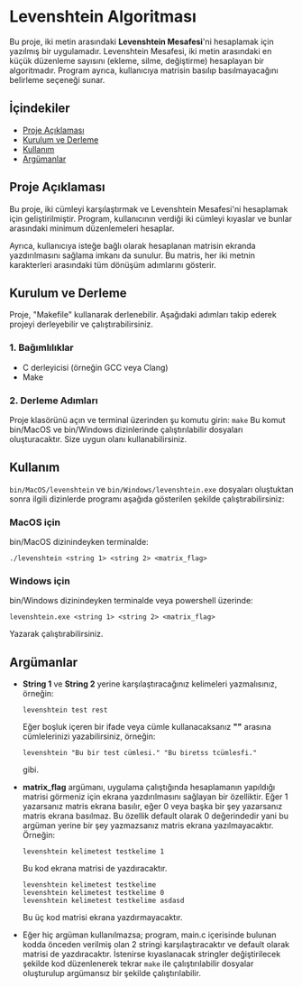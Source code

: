 # Levenshtein Algoritması

Bu proje, iki metin arasındaki **Levenshtein Mesafesi**'ni hesaplamak için yazılmış bir uygulamadır. Levenshtein Mesafesi, iki metin arasındaki en küçük düzenleme sayısını (ekleme, silme, değiştirme) hesaplayan bir algoritmadır. Program ayrıca, kullanıcıya matrisin basılıp basılmayacağını belirleme seçeneği sunar.

## İçindekiler
- [Proje Açıklaması](#proje-açıklaması)
- [Kurulum ve Derleme](#kurulum-ve-derleme)
- [Kullanım](#kullanım)
- [Argümanlar](#argümanlar)

## Proje Açıklaması

Bu proje, iki cümleyi karşılaştırmak ve Levenshtein Mesafesi'ni hesaplamak için geliştirilmiştir. Program, kullanıcının verdiği iki cümleyi kıyaslar ve bunlar arasındaki minimum düzenlemeleri hesaplar.

Ayrıca, kullanıcıya isteğe bağlı olarak hesaplanan matrisin ekranda yazdırılmasını sağlama imkanı da sunulur. Bu matris, her iki metnin karakterleri arasındaki tüm dönüşüm adımlarını gösterir.

## Kurulum ve Derleme

Proje, "Makefile" kullanarak derlenebilir. Aşağıdaki adımları takip ederek projeyi derleyebilir ve çalıştırabilirsiniz.

### 1. Bağımlılıklar
- C derleyicisi (örneğin GCC veya Clang)
- Make

### 2. Derleme Adımları

Proje klasörünü açın ve terminal üzerinden şu komutu girin: `make`
Bu komut bin/MacOS ve bin/Windows dizinlerinde çalıştırılabilir dosyaları oluşturacaktır. Size uygun olanı kullanabilirsiniz.

## Kullanım

`bin/MacOS/levenshtein` ve `bin/Windows/levenshtein.exe` dosyaları oluştuktan sonra ilgili dizinlerde programı aşağıda gösterilen şekilde çalıştırabilirsiniz:

### MacOS için
bin/MacOS dizinindeyken terminalde:
```
./levenshtein <string 1> <string 2> <matrix_flag>
```
### Windows için
bin/Windows dizinindeyken terminalde veya powershell üzerinde:
```
levenshtein.exe <string 1> <string 2> <matrix_flag>
```
Yazarak çalıştırabilirsiniz.

## Argümanlar

  * **String 1** ve **String 2** yerine karşılaştıracağınız kelimeleri yazmalısınız, örneğin:
    ```
    levenshtein test rest
    ```
    Eğer boşluk içeren bir ifade veya cümle kullanacaksanız **""** arasına cümlelerinizi yazabilirsiniz, örneğin:
    ```
    levenshtein "Bu bir test cümlesi." "Bu biretss tcümlesfi."
    ```
    gibi.
  * **matrix_flag** argümanı, uygulama çalıştığında hesaplamanın yapıldığı matrisi görmeniz için ekrana yazdırılmasını sağlayan bir özelliktir. Eğer 1 yazarsanız matris ekrana basılır, eğer 0 veya başka bir şey yazarsanız matris ekrana basılmaz. Bu özellik default olarak 0 değerindedir yani bu argüman yerine bir şey yazmazsanız matris ekrana yazılmayacaktır.
    Örneğin:
    ```
    levenshtein kelimetest testkelime 1
    ```
    Bu kod ekrana matrisi de yazdıracaktır.
    ```
    levenshtein kelimetest testkelime
    levenshtein kelimetest testkelime 0
    levenshtein kelimetest testkelime asdasd
    ```
    Bu üç kod matrisi ekrana yazdırmayacaktır.

  * Eğer hiç argüman kullanılmazsa; program, main.c içerisinde bulunan kodda önceden verilmiş olan 2 stringi karşılaştıracaktır ve default olarak matrisi de yazdıracaktır.
    İstenirse kıyaslanacak stringler değiştirilecek şekilde kod düzenlenerek tekrar `make` ile çalıştırılabilir dosyalar oluşturulup argümansız bir şekilde çalıştırılabilir. 





